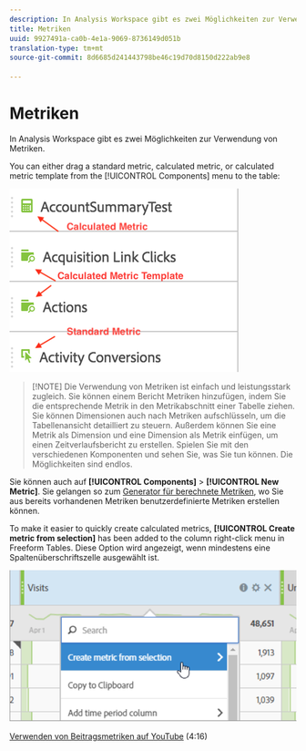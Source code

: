 ```yaml
---
description: In Analysis Workspace gibt es zwei Möglichkeiten zur Verwendung von Metriken.
title: Metriken
uuid: 9927491a-ca0b-4e1a-9069-8736149d051b
translation-type: tm+mt
source-git-commit: 8d6685d241443798be46c19d70d8150d222ab9e8

---
```



# Metriken

In Analysis Workspace gibt es zwei Möglichkeiten zur Verwendung von Metriken.

You can either drag a standard metric, calculated metric, or calculated metric template from the [!UICONTROL Components] menu to the table:

![](assets/metrics_icons.png)

>[!NOTE] Die Verwendung von Metriken ist einfach und leistungsstark zugleich. Sie können einem Bericht Metriken hinzufügen, indem Sie die entsprechende Metrik in den Metrikabschnitt einer Tabelle ziehen. Sie können Dimensionen auch nach Metriken aufschlüsseln, um die Tabellenansicht detailliert zu steuern. Außerdem können Sie eine Metrik als Dimension und eine Dimension als Metrik einfügen, um einen Zeitverlaufsbericht zu erstellen. Spielen Sie mit den verschiedenen Komponenten und sehen Sie, was Sie tun können. Die Möglichkeiten sind endlos.

Sie können auch auf **[!UICONTROL Components]** > **[!UICONTROL New Metric]**. Sie gelangen so zum [Generator für berechnete Metriken](https://docs.adobe.com/content/help/de-DE/analytics/components/calculated-metrics/cm-overview.html), wo Sie aus bereits vorhandenen Metriken benutzerdefinierte Metriken erstellen können.

To make it easier to quickly create calculated metrics, **[!UICONTROL Create metric from selection]** has been added to the column right-click menu in Freeform Tables. Diese Option wird angezeigt, wenn mindestens eine Spaltenüberschriftszelle ausgewählt ist.

![](assets/calc_metrics.png)

[Verwenden von Beitragsmetriken auf YouTube](https://www.youtube.com/watch?v=ngmJHcg65o8&amp;list=PL2tCx83mn7GuNnQdYGOtlyCu0V5mEZ8sS&amp;index=32) (4:16)

